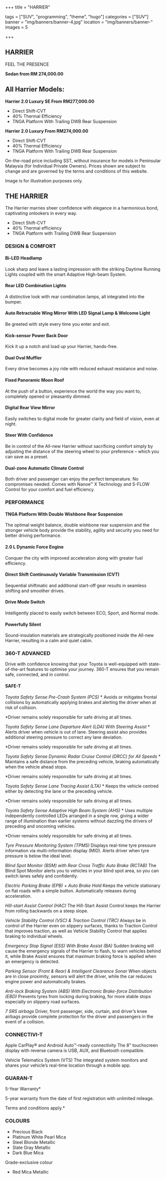 +++
title = "HARRIER"

tags = ["SUV", "programming", "theme", "hugo"]
categories = ["SUV"]
banner = "img/banners/banner-4.jpg"
location = "img/banners/banner-"
images = 5


+++
## HARRIER

FEEL THE PRESENCE

**Sedan from RM 274,000.00**

## All Harrier Models:

**Harrier 2.0 Luxury SE  From RM277,000.00**
- Direct Shift-CVT
- 40% Thermal Efficiency
- TNGA Platform With Trailing DWB Rear Suspension

**Harrier 2.0 Luxury  From RM274,000.00**
- Direct Shift-CVT
- 40% Thermal Efficiency
- TNGA Platform With Trailing DWB Rear Suspension

On-the-road price including SST, without insurance for models in Peninsular Malaysia (for Individual Private Owners).
Prices shown are subject to change and are governed by the terms and conditions of this website.

Image is for illustration purposes only.
 
## THE HARRIER
The Harrier marries sheer confidence with elegance in a harmonious bond, captivating onlookers in every way.

- Direct Shift-CVT
- 40% Thermal efficiency
- TNGA Platform with Trailing DWB Rear Suspension

### DESIGN & COMFORT
#### Bi-LED Headlamp
Look sharp and leave a lasting impression with the striking Daytime Running Lights coupled with the smart Adaptive High-beam System.

#### Rear LED Combination Lights
A distinctive look with rear combination lamps, all integrated into the bumper.

#### Auto Retractable Wing Mirror With LED Signal Lamp & Welcome Light
Be greeted with style every time you enter and exit.

#### Kick-sensor Power Back Door
Kick it up a notch and load up your Harrier, hands-free.

#### Dual Oval Muffler
Every drive becomes a joy ride with reduced exhaust resistance and noise.

#### Fixed Panoramic Moon Roof
At the push of a button, experience the world the way you want to, completely opened or pleasantly dimmed.

#### Digital Rear View Mirror
Easily switches to digital mode for greater clarity and field of vision, even at night.

#### Steer With Confidence
Be in control of the All-new Harrier without sacrificing comfort simply by adjusting the distance of the steering wheel to your preference – which you can save as a preset.

#### Dual-zone Automatic Climate Control
Both driver and passenger can enjoy the perfect temperature. No compromises needed. Comes with Nanoe™ X Technology and S-FLOW Control for your comfort and fuel efficiency.


### PERFORMANCE

#### TNGA Platform With Double Wishbone Rear Suspension
The optimal weight balance, double wishbone rear suspension and the stronger vehicle body provide the stability, agility and security you need for better driving performance.

#### 2.0 L Dynamic Force Engine
Conquer the city with improved acceleration along with greater fuel efficiency.

#### Direct Shift Continuously Variable Transmission (CVT)
Sequential shiftmatic and additional start-off gear results in seamless shifting and smoother drives.

#### Drive Mode Switch
Intelligently placed to easily switch between ECO, Sport, and Normal mode.

#### Powerfully Silent
Sound-insulation materials are strategically positioned inside the All-new Harrier, resulting in a calm and quiet cabin.


### 360-T ADVANCED
Drive with confidence knowing that your Toyota is well-equipped with state-of-the-art features to optimise your journey. 360-T ensures that you remain safe, connected, and in control.

#### SAFE-T
*Toyota Safety Sense
Pre-Crash System (PCS)* *
Avoids or mitigates frontal collisions by automatically applying brakes and alerting the driver when at risk of collision.

*Driver remains solely responsible for safe driving at all times.

*Toyota Safety Sense
Lane Departure Alert (LDA) With Steering Assist* *
Alerts driver when vehicle is out of lane. Steering assist also provides additional steering pressure to correct any lane deviation.

*Driver remains solely responsible for safe driving at all times.

*Toyota Safety Sense
Dynamic Radar Cruise Control (DRCC) for All Speeds* *
Maintains a safe distance from the preceding vehicle, braking automatically when the vehicle ahead stops.

*Driver remains solely responsible for safe driving at all times.

*Toyota Safety Sense
Lane Tracing Assist (LTA)* *
Keeps the vehicle centred either by detecting the lane or the preceding vehicle.

*Driver remains solely responsible for safe driving at all times.

*Toyota Safety Sense
Adaptive High Beam System (AHS)* *
Uses multiple independently controlled LEDs arranged in a single row, giving a wider range of illumination than earlier systems without dazzling the drivers of preceding and oncoming vehicles.

*Driver remains solely responsible for safe driving at all times.

*Tyre Pressure Monitoring System (TPMS)*
Displays real-time tyre pressure information via multi-information display (MID). Alerts driver when tyre pressure is below the ideal level.

*Blind Spot Monitor (BSM) with Rear Cross Traffic Auto Brake (RCTAB)*
The Blind Spot Monitor alerts you to vehicles in your blind spot area, so you can switch lanes safely and confidently.

*Electric Parking Brake (EPB) + Auto Brake Hold*
Keeps the vehicle stationary on flat roads with a simple button. Automatically releases during acceleration.

*Hill-start Assist Control (HAC)*
The Hill-Start Assist Control keeps the Harrier from rolling backwards on a steep slope.

*Vehicle Stability Control (VSC) & Traction Control (TRC)*
Always be in control of the Harrier even on slippery surfaces, thanks to Traction Control that improves traction, as well as Vehicle Stability Control that applies braking to individual wheels.

*Emergency Stop Signal (ESS) With Brake Assist (BA)*
Sudden braking will cause the emergency signals of the Harrier to flash, to warn vehicles behind it, while Brake Assist ensures that maximum braking force is applied when an emergency is detected.

*Parking Sensor (Front & Rear) & Intelligent Clearance Sonar*
When objects are in close proximity, sensors will alert the driver, while the car reduces engine power and automatically brakes.

*Anti-lock Braking System (ABS) With Electronic Brake-force Distribution (EBD)*
Prevents tyres from locking during braking, for more stable stops especially on slippery road surfaces.

*7 SRS airbags*
Driver, front passenger, side, curtain, and driver’s knee airbags provide complete protection for the driver and passengers in the event of a collision.


### CONNECTIVI-T
Apple CarPlay® and Android Auto™-ready connectivity
The 8" touchscreen display with reverse camera is USB, AUX, and Bluetooth compatible.

Vehicle Telematics System (VTS)
The integrated system monitors and shares your vehicle’s real-time location through a mobile app.


### GUARAN-T
5-Year Warranty*

5-year warranty from the date of first registration with unlimited mileage.

Terms and conditions apply.*


### COLOURS
- Precious Black
- Platinum White Pearl Mica
- Steel Blonde Metallic
- Slate Gray Metallic
- Dark Blue Mica

Grade-exclusive colour
- Red Mica Metallic
